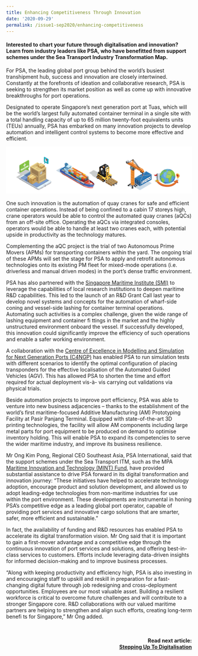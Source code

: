```yaml
---
title: Enhancing Competitiveness Through Innovation
date: '2020-09-29'
permalink: /issue1-sep2020/enhancing-competitiveness
---
```

#### **Interested to chart your future through digitalisation and innovation? Learn from industry leaders like PSA, who have benefitted from support schemes under the Sea Transport Industry Transformation Map.**

For PSA, the leading global port group behind the world’s busiest transhipment hub, success and innovation are closely intertwined. Constantly at the forefronts of ideation and collaborative research, PSA is seeking to strengthen its market position as well as come up with innovative breakthroughs for port operations.

Designated to operate Singapore’s next generation port at Tuas, which will be the world’s largest fully automated container terminal in a single site with a total handling capacity of up to 65 million twenty-foot equivalents units (TEUs) annually, PSA has embarked on
many innovation projects to develop automation and intelligent control systems to become more effective and efficient.

![](/images/PSAInfographics.png)

One such innovation is the automation of quay cranes for safe and efficient container operations. Instead of being confined to a cabin 17 storeys high, crane operators would be able to control the automated quay cranes (aQCs) from an off-site office. Operating the aQCs via integrated consoles, operators would be able to handle at least two cranes each, with potential upside in productivity as the technology matures.

Complementing the aQC project is the trial of two Autonomous Prime Movers (APMs)
for transporting containers within the yard. The ongoing trial of these APMs will set
the stage for PSA to apply and retrofit autonomous technologies onto its existing PM fleet for mixed-mode operations (i.e. driverless and manual driven modes) in the port’s dense traffic environment.

PSA has also partnered with the [Singapore Maritime Institute (SMI)](https://www.maritimeinstitute.sg/default.aspx) to leverage the capabilities of local research institutions to deepen maritime R&D capabilities. This led to the launch of an R&D Grant Call last year to develop novel systems and concepts for the automation of wharf-side coning and vessel-side lashing for container terminal operations. Automating such activities is a complex challenge, given the wide range of
lashing equipment and container fi ttings in the market and the highly unstructured
environment onboard the vessel. If successfully developed, this innovation could significantly improve the efficiency of such operations and enable a safer working environment.

A collaboration with the [Centre of Excellence in Modelling and Simulation for Next Generation Ports (C4NGP)](https://www.eng.nus.edu.sg/c4ngp/) has enabled PSA to run simulation tests with different scenarios to identify the optimal configuration of placing transponders for the effective localisation of the Automated Guided Vehicles (AGV). This has allowed PSA to shorten the time and effort required for actual deployment vis-à- vis carrying out validations via physical trials.

Beside automation projects to improve port efficiency, PSA was able to venture into new business adjacencies – thanks to the establishment of the world’s first maritime-focused Additive Manufacturing (AM) Prototyping Facility at Pasir Panjang Terminal. Equipped with state-of-the-art 3D printing technologies, the facility will allow AM components
including large metal parts for port equipment to be produced on demand to optimise inventory holding. This will enable PSA to expand its competencies to serve the wider maritime industry, and improve its business resilience.

Mr Ong Kim Pong, Regional CEO Southeast Asia, PSA International, said that the support schemes under the Sea Transport ITM, such as the MPA [Maritime Innovation and Technology (MINT) Fund](https://www.mpa.gov.sg/web/portal/home/maritime-companies/research-development/Funding-Schemes/mint-fund), have provided substantial assistance to drive PSA forward in its digital transformation and innovation journey: “These initiatives have helped to accelerate technology adoption, encourage product and solution development, and allowed us to adopt leading-edge technologies from non-maritime industries for use within the port environment. These developments are instrumental in honing PSA’s competitive edge as a leading global port operator, capable of providing port services and innovative cargo solutions that are smarter, safer, more efficient and sustainable.”

In fact, the availability of funding and R&D resources has enabled PSA to accelerate its digital transformation vision. Mr Ong said that it is important to gain a first-mover advantage and a competitive edge through the continuous innovation of port services
and solutions, and offering best-in-class services to customers. Efforts include leveraging data-driven insights for informed decision-making and to improve business processes.

“Along with keeping productivity and efficiency high, PSA is also investing in and encouraging staff to upskill and reskill in preparation for a fast-changing digital future through job redesigning and cross-deployment opportunities. Employees are our most valuable asset. Building a resilient workforce is critical to overcome future challenges
and will contribute to a stronger Singapore core. R&D collaborations with our valued maritime partners are helping to strengthen and align such efforts, creating long-term benefi ts for Singapore,” Mr Ong added.

<br/>
<br/>
<div align="right"> 
<b> Read next article:<br/>
<a href="/issue1-sep2020/stepping-up-to-digitalisation">Stepping Up To Digitalisation </a>